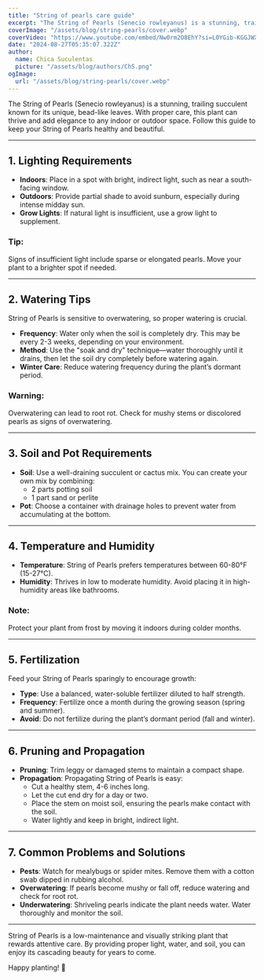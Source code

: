 ```yaml
---
title: "String of pearls care guide"
excerpt: "The String of Pearls (Senecio rowleyanus) is a stunning, trailing succulent known for its unique, bead-like leaves."
coverImage: "/assets/blog/string-pearls/cover.webp"
coverVideo: "https://www.youtube.com/embed/Nw0rm2O8EhY?si=L0YGib-KGGJWXgQu"
date: "2024-08-27T05:35:07.322Z"
author:
  name: Chica Suculentas
  picture: "/assets/blog/authors/ChS.png"
ogImage:
  url: "/assets/blog/string-pearls/cover.webp"
---
```


The String of Pearls (Senecio rowleyanus) is a stunning, trailing succulent known for its unique, bead-like leaves. With proper care, this plant can thrive and add elegance to any indoor or outdoor space. Follow this guide to keep your String of Pearls healthy and beautiful.

---

## 1. **Lighting Requirements**

- **Indoors**: Place in a spot with bright, indirect light, such as near a south-facing window.
- **Outdoors**: Provide partial shade to avoid sunburn, especially during intense midday sun.
- **Grow Lights**: If natural light is insufficient, use a grow light to supplement.

### Tip:
Signs of insufficient light include sparse or elongated pearls. Move your plant to a brighter spot if needed.

---

## 2. **Watering Tips**

String of Pearls is sensitive to overwatering, so proper watering is crucial.

- **Frequency**: Water only when the soil is completely dry. This may be every 2-3 weeks, depending on your environment.
- **Method**: Use the "soak and dry" technique—water thoroughly until it drains, then let the soil dry completely before watering again.
- **Winter Care**: Reduce watering frequency during the plant’s dormant period.

### Warning:
Overwatering can lead to root rot. Check for mushy stems or discolored pearls as signs of overwatering.

---

## 3. **Soil and Pot Requirements**

- **Soil**: Use a well-draining succulent or cactus mix. You can create your own mix by combining:
  - 2 parts potting soil
  - 1 part sand or perlite
- **Pot**: Choose a container with drainage holes to prevent water from accumulating at the bottom.

---

## 4. **Temperature and Humidity**

- **Temperature**: String of Pearls prefers temperatures between 60-80°F (15-27°C).
- **Humidity**: Thrives in low to moderate humidity. Avoid placing it in high-humidity areas like bathrooms.

### Note:
Protect your plant from frost by moving it indoors during colder months.

---

## 5. **Fertilization**

Feed your String of Pearls sparingly to encourage growth:

- **Type**: Use a balanced, water-soluble fertilizer diluted to half strength.
- **Frequency**: Fertilize once a month during the growing season (spring and summer).
- **Avoid**: Do not fertilize during the plant’s dormant period (fall and winter).

---

## 6. **Pruning and Propagation**

- **Pruning**: Trim leggy or damaged stems to maintain a compact shape.
- **Propagation**: Propagating String of Pearls is easy:
  - Cut a healthy stem, 4-6 inches long.
  - Let the cut end dry for a day or two.
  - Place the stem on moist soil, ensuring the pearls make contact with the soil.
  - Water lightly and keep in bright, indirect light.

---

## 7. **Common Problems and Solutions**

- **Pests**: Watch for mealybugs or spider mites. Remove them with a cotton swab dipped in rubbing alcohol.
- **Overwatering**: If pearls become mushy or fall off, reduce watering and check for root rot.
- **Underwatering**: Shriveling pearls indicate the plant needs water. Water thoroughly and monitor the soil.

---


String of Pearls is a low-maintenance and visually striking plant that rewards attentive care. By providing proper light, water, and soil, you can enjoy its cascading beauty for years to come.

Happy planting! 🌿